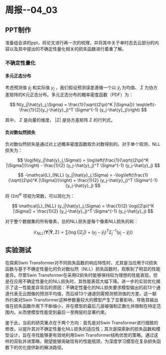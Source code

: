 # 周报--04_03


## PPT制作  
  准备组会讲的ppt，将论文进行再一次的梳理，并将其中关于单时态去云部分的内容以及其中提出的不确定性量化相关的损失函数进行着重了解。  
  
### 不确定性量化  
#### 多元正态分布

考虑预测值 $\hat{y}_j$ 和实际值 $y_j$ ，我们假设预测误差遵循一个以 $\hat{y}_j$ 为均值、 $\Sigma$ 为协方差矩阵的K元正态分布。多元正态分布的概率密度函数（PDF）为：

$$
N(y_j|\hat{y}_j,\Sigma) = \frac{1}{\sqrt{(2\pi)^K |\Sigma|}} \exp\left(-\frac{1}{2}(y_j-\hat{y}_j)^T \Sigma^{-1} (y_j-\hat{y}_j)\right)
$$

其中， $\Sigma$ 是向量的维度， $|\Sigma|$ 是协方差矩阵 $\Sigma$ 的行列式。

#### 负对数似然损失

负对数似然损失是通过对上述概率密度函数取负对数得到的。对于单个观测，NLL损失为：

$$
\log(N(y_j|\hat{y}_j,\Sigma)) = \log\left(\frac{1}{\sqrt{(2\pi)^K |\Sigma|}}\right) - \frac{1}{2} (y_j-\hat{y}_j)^T \Sigma^{-1} (y_j-\hat{y}_j)
$$

$$
-\mathcal{L}_{NLL} (y_j|\hat{y}_j,\Sigma) = -\log\left(\frac{1}{\sqrt{(2\pi)^K |\Sigma|}}\right) + \frac{1}{2} (y_j-\hat{y}_j)^T \Sigma^{-1} (y_j-\hat{y}_j)
$$

将 $(2\pi)^K$ 项视为常数，可以简化为：

$$
\mathcal{L}_{NLL} (y_j|\hat{y}_j,\Sigma) = \frac{1}{2} \log((2\pi)^K |\Sigma|) + \frac{1}{2} (y_j-\hat{y}_j)^T \Sigma^{-1} (y_j-\hat{y}_j)
$$

对于整个数据集的所有像素，总的NLL损失是每个像素NLL损失的和：


$$
\mathcal{L}_{NLL} (\mathbf{Y}|\mathbf{\hat{Y}},\Sigma) \propto \sum \left( \log(|\Sigma_j|) + (y_j-\hat{y}_j)^T \Sigma_j^{-1} (y_j-\hat{y}_j) \right)
$$

## 实验测试
在探索Swin Transformer对不同损失函数的响应特性时，尤其是当应用于l2损失函数与基于不确定性量化的负对数似然（NLL）损失函数时，观察到了明显的性能差异。尽管Swin Transformer在采用l2损失时能够保持较为理想的性能表现，但是在应用不确定性量化的NLL损失时，其性能表现大幅下降。进一步的实验优化揭示了这一性能差异背后的原因：不确定性量化的NLL损失要求模型输出的前13个通道代表无云图像的预测平均值，而后续13个通道则需预测预测值的方差。这一额外约束对Swin Transformer这种参数量较大的模型产生了显著影响，导致其输出值在损失函数作用下不断缩小，并在模型的最后几层被强制正数化并限制在特定范围内，从而使模型性能受到最后一至两层的显著约束。  

鉴于此，当前的研究重点在于两个方向：首先是对Swin Transformer进行细致的修改，以提升其对不确定性量化NLL损失的适应性；其次是探索新的损失函数和模型设计，旨在寻找能够更有效地利用Swin Transformer结构优势的策略。通过这样的双轨并进策略，期望能够突破现有的性能瓶颈，为深度学习模型在复杂损失函数下的优化提供新的解决路径。  
